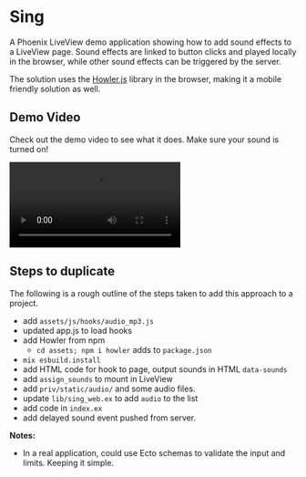 # Sing

A Phoenix LiveView demo application showing how to add sound effects to a LiveView page. Sound effects are linked to button clicks and played locally in the browser, while other sound effects can be triggered by the server.

The solution uses the [Howler.js](https://www.npmjs.com/package/howler) library in the browser, making it a mobile friendly solution as well.

## Demo Video

Check out the demo video to see what it does. Make sure your sound is turned on!

![Sound effect demo](phoenix-sound-effect-demo.mp4)

## Steps to duplicate

The following is a rough outline of the steps taken to add this approach to a project.

- add `assets/js/hooks/audio_mp3.js`
- updated app.js to load hooks
- add Howler from npm
  - `cd assets; npm i howler` adds to `package.json`
- `mix esbuild.install`
- add HTML code for hook to page, output sounds in HTML `data-sounds`
- add `assign_sounds` to mount in LiveView
- add `priv/static/audio/` and some audio files.
- update `lib/sing_web.ex` to add `audio` to the list
- add code in `index.ex`
- add delayed sound event pushed from server.


**Notes:**
- In a real application, could use Ecto schemas to validate the input and limits. Keeping it simple.

